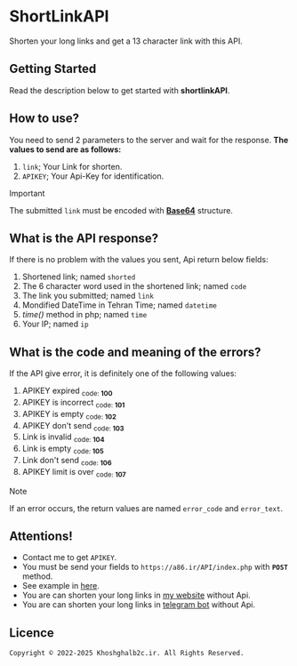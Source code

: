 # ShortLinkAPI
Shorten your long links and get a 13 character link with this API.

## Getting Started
Read the description below to get started with **shortlinkAPI**.

## How to use?
You need to send 2 parameters to the server and wait for the response.
**The values to send are as follows:**
1. `link`; Your Link for shorten.
2. `APIKEY`; Your Api-Key for identification.
> [!IMPORTANT]
> The submitted `link` must be encoded with <ins>**Base64**</ins> structure.

## What is the API response?
If there is no problem with the values you sent, Api return below fields:
1. Shortened link; named `shorted`
2. The 6 character word used in the shortened link; named `code`
3. The link you submitted; named `link`
4. Mondified DateTime in Tehran Time; named `datetime`
5. _time()_ method in php; named `time`
6. Your IP; named `ip`

## What is the code and meaning of the errors?
If the API give error, it is definitely one of the following values:
1. APIKEY expired <sub>code: **100**</sub>
2. APIKEY is incorrect <sub>code: **101**</sub>
3. APIKEY is empty <sub>code: **102**</sub>
4. APIKEY don't send <sub>code: **103**</sub>
5. Link is invalid <sub>code: **104**</sub>
6. Link is empty <sub>code: **105**</sub>
7. Link don't send <sub>code: **106**</sub>
8. APIKEY limit is over <sub>code: **107**</sub>
> [!NOTE]
> If an error occurs, the return values ​​are named `error_code` and `error_text`.

## Attentions!
- Contact me to get `APIKEY`.
- You must be send your fields to `https://a86.ir/API/index.php` with **`POST`** method.
- See example in [here](example.html).
- You are can shorten your long links in [my website](https://khoshghalb2c.ir/shortlink) without Api.
- You are can shorten your long links in [telegram bot](https://t.me/a86irbot) without Api.

## Licence
```
Copyright © 2022-2025 Khoshghalb2c.ir. All Rights Reserved.
```

